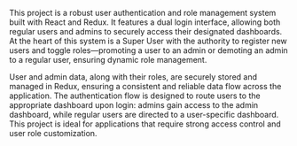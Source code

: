 This project is a robust user authentication and role management system built with React and Redux. It features a dual login interface, allowing both regular users and admins to securely access their designated dashboards. At the heart of this system is a Super User with the authority to register new users and toggle roles—promoting a user to an admin or demoting an admin to a regular user, ensuring dynamic role management.

User and admin data, along with their roles, are securely stored and managed in Redux, ensuring a consistent and reliable data flow across the application. The authentication flow is designed to route users to the appropriate dashboard upon login: admins gain access to the admin dashboard, while regular users are directed to a user-specific dashboard. This project is ideal for applications that require strong access control and user role customization.
